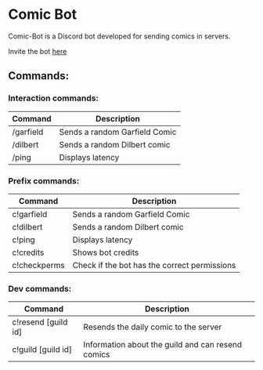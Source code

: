 # Comic Bot
Comic-Bot is a Discord bot developed for sending comics in servers.

Invite the bot [here](https://discord.com/api/oauth2/authorize?client_id=971461458854572062&permissions=139586825280&scope=bot%20applications.commands)
  
## Commands:
### Interaction commands:
| Command  | Description |
| --- | --- |
| /garfield  | Sends a random Garfield Comic  |
| /dilbert | Sends a random Dilbert comic |
| /ping  | Displays latency  |

### Prefix commands:
| Command  | Description |
| --- | --- |
| c!garfield  | Sends a random Garfield Comic  |
| c!dilbert | Sends a random Dilbert comic |
| c!ping  | Displays latency  |
| c!credits | Shows bot credits |
| c!checkperms | Check if the bot has the correct permissions |

### Dev commands:
| Command  | Description |
| --- | --- |
| c!resend [guild id]  | Resends the daily comic to the server  |
| c!guild [guild id] | Information about the guild and can resend comics  |

